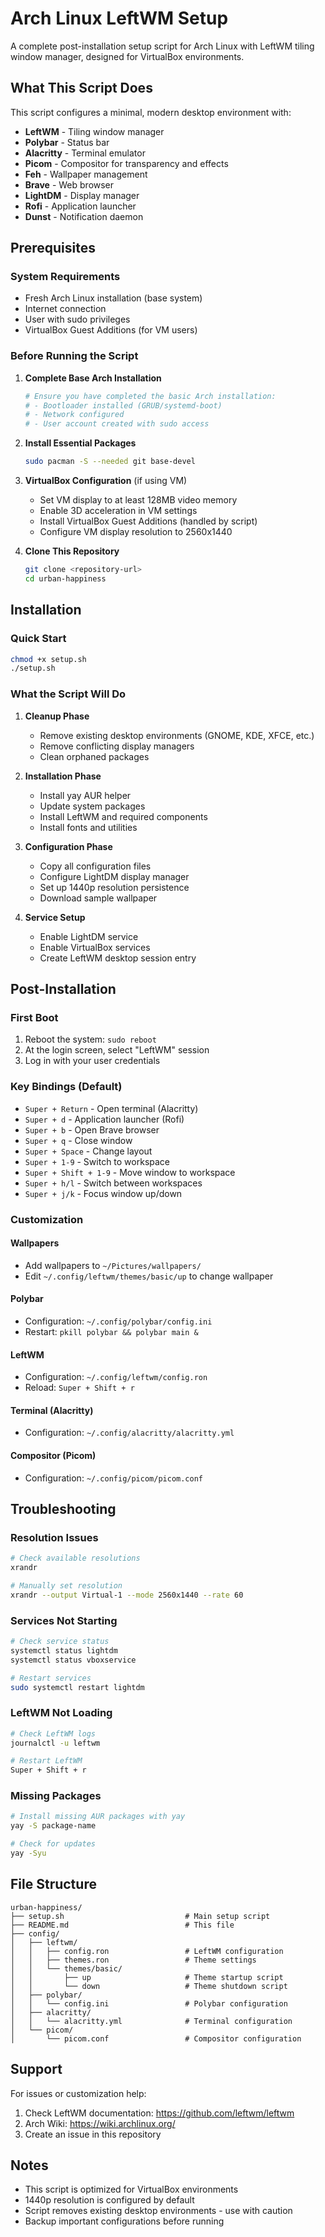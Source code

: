 # Arch Linux LeftWM Setup

A complete post-installation setup script for Arch Linux with LeftWM tiling window manager, designed for VirtualBox environments.

## What This Script Does

This script configures a minimal, modern desktop environment with:
- **LeftWM** - Tiling window manager
- **Polybar** - Status bar
- **Alacritty** - Terminal emulator
- **Picom** - Compositor for transparency and effects
- **Feh** - Wallpaper management
- **Brave** - Web browser
- **LightDM** - Display manager
- **Rofi** - Application launcher
- **Dunst** - Notification daemon

## Prerequisites

### System Requirements
- Fresh Arch Linux installation (base system)
- Internet connection
- User with sudo privileges
- VirtualBox Guest Additions (for VM users)

### Before Running the Script

1. **Complete Base Arch Installation**
   ```bash
   # Ensure you have completed the basic Arch installation:
   # - Bootloader installed (GRUB/systemd-boot)
   # - Network configured
   # - User account created with sudo access
   ```

2. **Install Essential Packages**
   ```bash
   sudo pacman -S --needed git base-devel
   ```

3. **VirtualBox Configuration** (if using VM)
   - Set VM display to at least 128MB video memory
   - Enable 3D acceleration in VM settings
   - Install VirtualBox Guest Additions (handled by script)
   - Configure VM display resolution to 2560x1440

4. **Clone This Repository**
   ```bash
   git clone <repository-url>
   cd urban-happiness
   ```

## Installation

### Quick Start
```bash
chmod +x setup.sh
./setup.sh
```

### What the Script Will Do

1. **Cleanup Phase**
   - Remove existing desktop environments (GNOME, KDE, XFCE, etc.)
   - Remove conflicting display managers
   - Clean orphaned packages

2. **Installation Phase**
   - Install yay AUR helper
   - Update system packages
   - Install LeftWM and required components
   - Install fonts and utilities

3. **Configuration Phase**
   - Copy all configuration files
   - Configure LightDM display manager
   - Set up 1440p resolution persistence
   - Download sample wallpaper

4. **Service Setup**
   - Enable LightDM service
   - Enable VirtualBox services
   - Create LeftWM desktop session entry

## Post-Installation

### First Boot
1. Reboot the system: `sudo reboot`
2. At the login screen, select "LeftWM" session
3. Log in with your user credentials

### Key Bindings (Default)
- `Super + Return` - Open terminal (Alacritty)
- `Super + d` - Application launcher (Rofi)
- `Super + b` - Open Brave browser
- `Super + q` - Close window
- `Super + Space` - Change layout
- `Super + 1-9` - Switch to workspace
- `Super + Shift + 1-9` - Move window to workspace
- `Super + h/l` - Switch between workspaces
- `Super + j/k` - Focus window up/down

### Customization

#### Wallpapers
- Add wallpapers to `~/Pictures/wallpapers/`
- Edit `~/.config/leftwm/themes/basic/up` to change wallpaper

#### Polybar
- Configuration: `~/.config/polybar/config.ini`
- Restart: `pkill polybar && polybar main &`

#### LeftWM
- Configuration: `~/.config/leftwm/config.ron`
- Reload: `Super + Shift + r`

#### Terminal (Alacritty)
- Configuration: `~/.config/alacritty/alacritty.yml`

#### Compositor (Picom)
- Configuration: `~/.config/picom/picom.conf`

## Troubleshooting

### Resolution Issues
```bash
# Check available resolutions
xrandr

# Manually set resolution
xrandr --output Virtual-1 --mode 2560x1440 --rate 60
```

### Services Not Starting
```bash
# Check service status
systemctl status lightdm
systemctl status vboxservice

# Restart services
sudo systemctl restart lightdm
```

### LeftWM Not Loading
```bash
# Check LeftWM logs
journalctl -u leftwm

# Restart LeftWM
Super + Shift + r
```

### Missing Packages
```bash
# Install missing AUR packages with yay
yay -S package-name

# Check for updates
yay -Syu
```

## File Structure

```
urban-happiness/
├── setup.sh                           # Main setup script
├── README.md                          # This file
├── config/
│   ├── leftwm/
│   │   ├── config.ron                 # LeftWM configuration
│   │   ├── themes.ron                 # Theme settings
│   │   └── themes/basic/
│   │       ├── up                     # Theme startup script
│   │       └── down                   # Theme shutdown script
│   ├── polybar/
│   │   └── config.ini                 # Polybar configuration
│   ├── alacritty/
│   │   └── alacritty.yml              # Terminal configuration
│   └── picom/
│       └── picom.conf                 # Compositor configuration
```

## Support

For issues or customization help:
1. Check LeftWM documentation: https://github.com/leftwm/leftwm
2. Arch Wiki: https://wiki.archlinux.org/
3. Create an issue in this repository

## Notes

- This script is optimized for VirtualBox environments
- 1440p resolution is configured by default
- Script removes existing desktop environments - use with caution
- Backup important configurations before running
